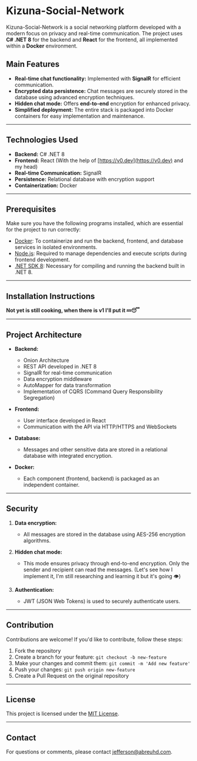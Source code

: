 # Kizuna-Social-Network

Kizuna-Social-Network is a social networking platform developed with a modern focus on privacy and real-time communication. The project uses **C# .NET 8** for the backend and **React** for the frontend, all implemented within a **Docker** environment.

## Main Features

- **Real-time chat functionality:** Implemented with **SignalR** for efficient communication.
- **Encrypted data persistence:** Chat messages are securely stored in the database using advanced encryption techniques.
- **Hidden chat mode:** Offers **end-to-end** encryption for enhanced privacy.
- **Simplified deployment:** The entire stack is packaged into Docker containers for easy implementation and maintenance.

---

## Technologies Used

- **Backend:** C# .NET 8
- **Frontend:** React (With the help of [https://v0.dev](https://v0.dev) and my head)
- **Real-time Communication:** SignalR
- **Persistence:** Relational database with encryption support
- **Containerization:** Docker

---

## Prerequisites

Make sure you have the following programs installed, which are essential for the project to run correctly:

- [Docker](https://www.docker.com/): To containerize and run the backend, frontend, and database services in isolated environments.
- [Node.js](https://nodejs.org/): Required to manage dependencies and execute scripts during frontend development.
- [.NET SDK 8](https://dotnet.microsoft.com/): Necessary for compiling and running the backend built in .NET 8.

---

## Installation Instructions

**Not yet is still cooking, when there is v1 I'll put it 💤😴**



---

## Project Architecture

- **Backend:**

  - Onion Architecture
  - REST API developed in .NET 8
  - SignalR for real-time communication
  - Data encryption middleware
  - AutoMapper for data transformation
  - Implementation of CQRS (Command Query Responsibility Segregation)

- **Frontend:**

  - User interface developed in React
  - Communication with the API via HTTP/HTTPS and WebSockets

- **Database:**

  - Messages and other sensitive data are stored in a relational database with integrated encryption.

- **Docker:**

  - Each component (frontend, backend) is packaged as an independent container.

---

## Security

1. **Data encryption:**

   - All messages are stored in the database using AES-256 encryption algorithms.

2. **Hidden chat mode:**

   - This mode ensures privacy through end-to-end encryption. Only the sender and recipient can read the messages. (Let's see how I implement it, I'm still researching and learning it but it's going 👁️)

3. **Authentication:**

   - JWT (JSON Web Tokens) is used to securely authenticate users.

---

## Contribution

Contributions are welcome! If you'd like to contribute, follow these steps:

1. Fork the repository
2. Create a branch for your feature: `git checkout -b new-feature`
3. Make your changes and commit them: `git commit -m 'Add new feature'`
4. Push your changes: `git push origin new-feature`
5. Create a Pull Request on the original repository

---

## License

This project is licensed under the [MIT License](https://opensource.org/licenses/MIT).

---

## Contact

For questions or comments, please contact [jefferson@abreuhd.com](mailto:jefferson@abreuhd.com).

